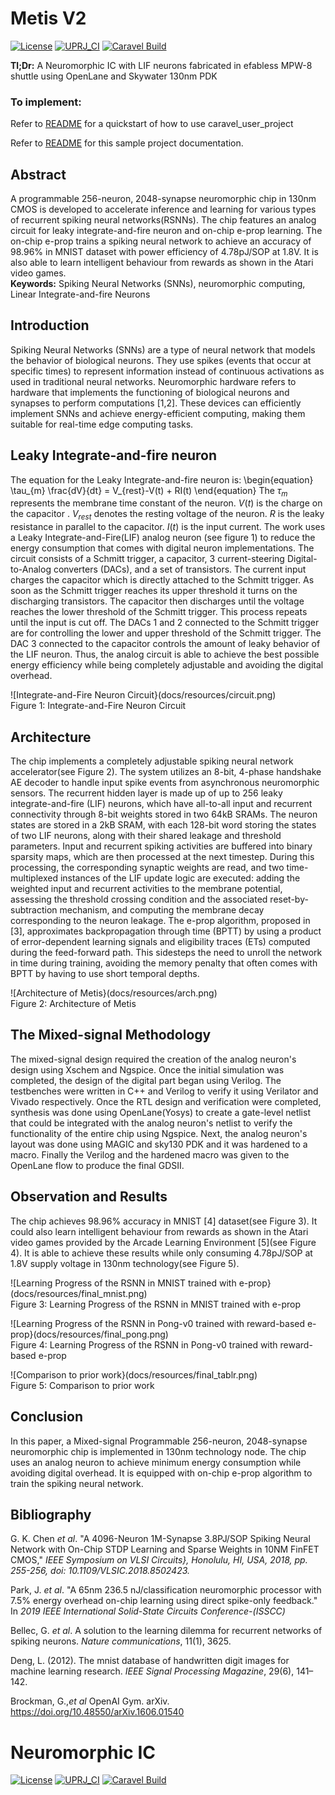 # Metis V2
[![License](https://img.shields.io/badge/License-Apache%202.0-blue.svg)](https://opensource.org/licenses/Apache-2.0) [![UPRJ_CI](https://github.com/efabless/caravel_project_example/actions/workflows/user_project_ci.yml/badge.svg)](https://github.com/efabless/caravel_project_example/actions/workflows/user_project_ci.yml) [![Caravel Build](https://github.com/efabless/caravel_project_example/actions/workflows/caravel_build.yml/badge.svg)](https://github.com/efabless/caravel_project_example/actions/workflows/caravel_build.yml)

**Tl;Dr:** A Neuromorphic IC with LIF neurons fabricated in efabless MPW-8 shuttle using OpenLane and Skywater 130nm PDK
### To implement: 

Refer to [README](docs/source/index.rst#section-quickstart) for a quickstart of how to use caravel_user_project

Refer to [README](docs/source/index.rst) for this sample project documentation. 

## Abstract
A programmable 256-neuron, 2048-synapse neuromorphic chip in 130nm CMOS is developed to accelerate inference and learning for various types of recurrent spiking neural networks(RSNNs). The chip features an analog circuit for leaky integrate-and-fire neuron and on-chip e-prop learning. The on-chip e-prop trains a spiking neural network to achieve an accuracy of 98.96\% in MNIST dataset with power efficiency of 4.78pJ/SOP at 1.8V. It is also able to learn intelligent behaviour from rewards as shown in the Atari video games.<br/>
**Keywords:** Spiking Neural Networks (SNNs), neuromorphic computing, Linear Integrate-and-fire Neurons

## Introduction
Spiking Neural Networks (SNNs) are a type of neural network that models the behavior of biological neurons. They use spikes (events that occur at specific times) to represent information instead of continuous activations as used in traditional neural networks. Neuromorphic hardware refers to hardware that implements the functioning of biological neurons and synapses to perform computations [1,2]. These devices can efficiently implement SNNs and achieve energy-efficient computing, making them suitable for real-time edge computing tasks.


## Leaky Integrate-and-fire neuron
The equation for the Leaky Integrate-and-fire neuron is:
\begin{equation}
\tau_{m} \frac{dV}{dt} = V_{rest}-V(t) + RI(t)
\end{equation}
The $\tau_{m}$ represents the membrane time constant of the neuron. $V(t)$ is the charge on the capacitor . $V_{rest}$ denotes the resting voltage of the neuron. $R$ is the leaky resistance in parallel to the capacitor. $I(t)$ is the input current. The work uses a Leaky Integrate-and-Fire(LIF) analog neuron (see figure 1) to reduce the energy consumption that comes with digital neuron implementations. The circuit consists of a Schmitt trigger, a capacitor, 3 current-steering Digital-to-Analog converters (DACs), and a set of transistors. The current input charges the capacitor which is directly attached to the Schmitt trigger. As soon as the Schmitt trigger reaches its upper threshold it turns on the discharging transistors. The capacitor then discharges until the voltage reaches the lower threshold of the Schmitt trigger. This process repeats until the input is cut off. The DACs 1 and 2 connected to the Schmitt trigger are for controlling the lower and upper threshold of the Schmitt trigger. The DAC 3 connected to the capacitor controls the amount of leaky behavior of the LIF neuron. Thus, the analog circuit is able to achieve the best possible energy efficiency while being completely adjustable and avoiding the digital overhead.

![Integrate-and-Fire Neuron Circuit}(docs/resources/circuit.png)<br/>
Figure 1: Integrate-and-Fire Neuron Circuit

## Architecture
The chip implements a completely adjustable spiking neural network accelerator(see Figure 2). The system utilizes an 8-bit, 4-phase handshake AE decoder to handle input spike events from asynchronous neuromorphic sensors. The recurrent hidden layer is made up of up to 256 leaky integrate-and-fire (LIF) neurons, which have all-to-all input and recurrent connectivity through 8-bit weights stored in two 64kB SRAMs. The neuron states are stored in a 2kB SRAM, with each 128-bit word storing the states of two LIF neurons, along with their shared leakage and threshold parameters. Input and recurrent spiking activities are buffered into binary sparsity maps, which are then processed at the next timestep. During this processing, the corresponding synaptic weights are read, and two time-multiplexed instances of the LIF update logic are executed: adding the weighted input and recurrent activities to the membrane potential, assessing the threshold crossing condition and the associated reset-by-subtraction mechanism, and computing the membrane decay corresponding to the neuron leakage. The e-prop algorithm, proposed in [3], approximates backpropagation through time (BPTT) by using a product of error-dependent learning signals and eligibility traces (ETs) computed during the feed-forward path. This sidesteps the need to unroll the network in time during training, avoiding the memory penalty that often comes with BPTT by having to use short temporal depths.

![Architecture of Metis}(docs/resources/arch.png)<br/>
Figure 2: Architecture of Metis

## The Mixed-signal Methodology
The mixed-signal design required the creation of the analog neuron's design using Xschem and Ngspice. Once the initial simulation was completed, the design of the digital part began using Verilog. The testbenches were written in C++ and Verilog to verify it using Verilator and Vivado respectively. Once the RTL design and verification were completed, synthesis was done using OpenLane(Yosys) to create a gate-level netlist that could be integrated with the analog neuron's netlist to verify the functionality of the entire chip using Ngspice. Next, the analog neuron's layout was done using MAGIC and sky130 PDK and it was hardened to a macro. Finally the Verilog and the hardened macro was given to the OpenLane flow to produce the final GDSII.
							    
## Observation and Results
The chip achieves 98.96\% accuracy in MNIST [4] dataset(see Figure 3). It could also learn intelligent behaviour from rewards as shown in the Atari video games provided by the Arcade Learning Environment [5](see Figure 4). It is able to achieve these results while only consuming 4.78pJ/SOP at 1.8V supply voltage in 130nm technology(see Figure 5).

![Learning Progress of the RSNN in MNIST trained with e-prop}(docs/resources/final_mnist.png)<br/>
Figure 3: Learning Progress of the RSNN in MNIST trained with e-prop<br/>

![Learning Progress of the RSNN in Pong-v0 trained with reward-based e-prop}(docs/resources/final_pong.png)<br/>
Figure 4: Learning Progress of the RSNN in Pong-v0 trained with reward-based e-prop<br/>

![Comparison to prior work}(docs/resources/final_tablr.png)<br/>
Figure 5: Comparison to prior work

## Conclusion
In this paper, a Mixed-signal Programmable 256-neuron, 2048-synapse neuromorphic chip is implemented in 130nm technology node. The chip uses an analog neuron to achieve minimum energy consumption while avoiding digital overhead. It is equipped with on-chip e-prop algorithm to train the spiking neural network.

## Bibliography
G. K. Chen *et al*. "A 4096-Neuron 1M-Synapse 3.8PJ/SOP Spiking Neural Network with On-Chip STDP Learning and Sparse Weights in 10NM FinFET CMOS," *IEEE Symposium on VLSI Circuits}, Honolulu, HI, USA, 2018, pp. 255-256, doi: 10.1109/VLSIC.2018.8502423.*

Park, J. *et al*. "A 65nm 236.5 nJ/classification neuromorphic processor with 7.5\% energy overhead on-chip learning using direct spike-only feedback." In *2019 IEEE International Solid-State Circuits Conference-(ISSCC)*

Bellec, G. *et al*. A solution to the learning dilemma for recurrent networks of spiking neurons. *Nature communications*, 11(1), 3625.

Deng, L. (2012). The mnist database of handwritten digit images for machine learning research. *IEEE Signal Processing Magazine*, 29(6), 141–142.

Brockman, G.,*et al* OpenAI Gym. arXiv. https://doi.org/10.48550/arXiv.1606.01540
# Neuromorphic IC

[![License](https://img.shields.io/badge/License-Apache%202.0-blue.svg)](https://opensource.org/licenses/Apache-2.0) [![UPRJ_CI](https://github.com/efabless/caravel_project_example/actions/workflows/user_project_ci.yml/badge.svg)](https://github.com/efabless/caravel_project_example/actions/workflows/user_project_ci.yml) [![Caravel Build](https://github.com/efabless/caravel_project_example/actions/workflows/caravel_build.yml/badge.svg)](https://github.com/efabless/caravel_project_example/actions/workflows/caravel_build.yml)

